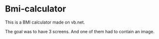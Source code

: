 # Bmi-calculator

This is a BMI calculator made on vb.net.

The goal was to have 3 screens. And one of them had to contain an image.
